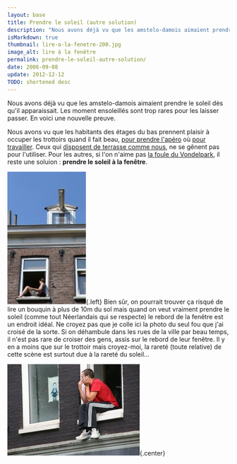 ```yaml
---
layout: base
title: Prendre le soleil (autre solution)
description: "Nous avons déjà vu que les amstelo-damois aimaient prendre le soleil dès qu'il apparaissait. Les moment ensoleillés sont trop rares pour les laisser passer."
isMarkdown: true
thumbnail: lire-a-la-fenetre-200.jpg
image_alt: lire à la fenêtre
permalink: prendre-le-soleil-autre-solution/
date: 2006-09-08
update: 2012-12-12
TODO: shortened desc 
---
```


Nous avons déjà vu que les amstelo-damois aimaient prendre le soleil dès qu'il apparaissait. Les moment ensoleillés sont trop rares pour les laisser passer. En voici une nouvelle preuve.

Nous avons vu que les habitants des étages du bas prennent plaisir à occuper les trottoirs quand il fait beau, [pour prendre l'apéro](/revisions-sous-le-soleil) où [pour travailler](/travailler-au-soleil). Ceux qui [disposent de terrasse comme nous](/chambre-avec-vue), ne se gênent pas pour l'utiliser. Pour les autres, si l'on n'aime pas [la foule du Vondelpark](/le-vondelpark), il reste une soluion : **prendre le soleil à la fenêtre**.

![lire à la fenêtre](lire-a-la-fenetre-200.jpg){.left}
Bien sûr, on pourrait trouver ça risqué de lire un bouquin à plus de 10m du sol mais quand on veut vraiment prendre le soleil (comme tout Néerlandais qui se respecte) le rebord de la fenêtre est un endroit idéal. Ne croyez pas que je colle ici la photo du seul fou que j'ai croisé de la sorte. Si on déhambule dans les rues de la ville par beau temps, il n'est pas rare de croiser des gens, assis sur le rebord de leur fenêtre. Il y en a moins que sur le trottoir mais croyez-moi, la rareté (toute relative) de cette scène est surtout due à la rareté du soleil...

![téléphoner au soleil](telephoner-a-la-fenetre-300.jpg){.center}